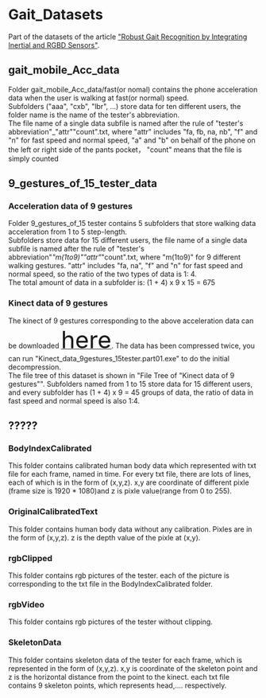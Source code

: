 # Gait_Datasets
Part of the datasets of the  article ["Robust Gait Recognition by Integrating Inertial and RGBD Sensors"](http://ieeexplore.ieee.org/document/7888946/).  
## gait_mobile_Acc_data
Folder gait_mobile_Acc_data/fast(or nomal) contains the phone acceleration data when the user is walking at fast(or normal) speed.   
Subfolders ("aaa", "cxb", "lbr", ...) store data for ten different users, the folder name is the name of the tester's abbreviation.   
The file name of a single data subfile is named after the rule of "tester's abbreviation"_"attr""count".txt, where "attr" includes "fa, fb, na, nb", "f" and "n" for fast speed and normal speed, "a" and "b" on behalf of the phone on the left or right side of the pants pocket， "count" means that the file is simply counted
## 9_gestures_of_15_tester_data
### Acceleration data of 9 gestures
Folder 9_gestures_of_15 tester contains 5 subfolders that store walking data acceleration from 1 to 5 step-length.  
Subfolders store data for 15 different users, the file name of a single data subfile is named after the rule of "tester's abbreviation"_"m(1to9)""attr"_"count".txt, where "m(1to9)" for 9 different walking gestures. "attr" includes "fa, na", "f" and "n" for fast speed and normal speed, so the ratio of the two types of data is 1: 4.  
The total amount of data in a subfolder is: (1 + 4) x 9 x 15 = 675
### Kinect data of 9 gestures
The kinect of 9 gestures corresponding to the above acceleration data can be downloaded [<font size=10>here</font>](https://pan.baidu.com/s/1hszgWJE). The data has been compressed twice,  you can run "Kinect_data_9gestures_15tester.part01.exe" to do the initial decompression.  
The file tree of this dataset is shown in "File Tree of "Kinect data of 9 gestures"". Subfolders named from 1 to 15 store data for 15 different users, and every subfolder has (1 + 4) x 9 = 45 groups of data, the ratio of data in fast speed and normal speed is also 1:4.
## ?????
### BodyIndexCalibrated  
This folder contains calibrated human body data which represented with txt file for each frame, named in time. For every txt file, there are lots of lines, each of which is  in the form of (x,y,z). x,y are coordinate of different pixle (frame size is 1920 * 1080)and z is pixle value(range from 0 to 255).

### OriginalCalibratedText
This folder contains human body data without any calibration. Pixles are in the form of (x,y,z). z is the depth value of the pixle at (x,y).

### rgbClipped
This folder contains rgb pictures of the tester. each of the picture is corresponding to the txt file in the BodyIndexCalibrated folder.

### rgbVideo
This folder contains rgb pictures of the tester without clipping.

### SkeletonData
This folder contains skeleton data of the tester for each frame, which is represented in the form of (x,y,z). x,y is coordinate of the skeleton point and z is the horizontal distance from the point to the kinect. each txt file contains 9 skeleton points, which represents head,.... respectively.
